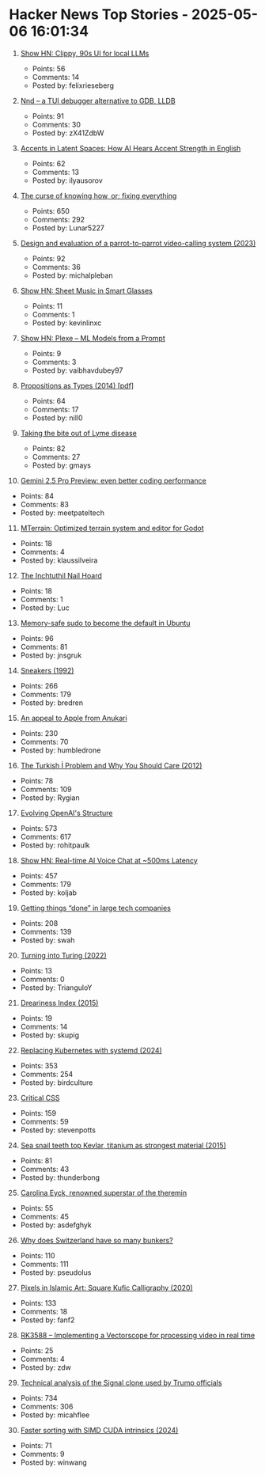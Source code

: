 # Hacker News Top Stories - 2025-05-06 16:01:34

1. [Show HN: Clippy, 90s UI for local LLMs](https://felixrieseberg.github.io/clippy/)
   - Points: 56
   - Comments: 14
   - Posted by: felixrieseberg

2. [Nnd – a TUI debugger alternative to GDB, LLDB](https://github.com/al13n321/nnd)
   - Points: 91
   - Comments: 30
   - Posted by: zX41ZdbW

3. [Accents in Latent Spaces: How AI Hears Accent Strength in English](https://accent-strength.boldvoice.com/)
   - Points: 62
   - Comments: 13
   - Posted by: ilyausorov

4. [The curse of knowing how, or; fixing everything](https://notashelf.dev/posts/curse-of-knowing)
   - Points: 650
   - Comments: 292
   - Posted by: Lunar5227

5. [Design and evaluation of a parrot-to-parrot video-calling system (2023)](https://www.smithsonianmag.com/smart-news/scientists-taught-pet-parrots-to-video-call-each-other-and-the-birds-loved-it-180982041/)
   - Points: 92
   - Comments: 36
   - Posted by: michalpleban

6. [Show HN: Sheet Music in Smart Glasses](undefined)
   - Points: 11
   - Comments: 1
   - Posted by: kevinlinxc

7. [Show HN: Plexe – ML Models from a Prompt](https://github.com/plexe-ai/plexe)
   - Points: 9
   - Comments: 3
   - Posted by: vaibhavdubey97

8. [Propositions as Types (2014) [pdf]](https://homepages.inf.ed.ac.uk/wadler/papers/propositions-as-types/propositions-as-types.pdf)
   - Points: 64
   - Comments: 17
   - Posted by: nill0

9. [Taking the bite out of Lyme disease](https://news.northwestern.edu/stories/2025/04/taking-the-bite-out-of-lyme-disease/)
   - Points: 82
   - Comments: 27
   - Posted by: gmays

10. [Gemini 2.5 Pro Preview: even better coding performance](https://developers.googleblog.com/en/gemini-2-5-pro-io-improved-coding-performance/)
   - Points: 84
   - Comments: 83
   - Posted by: meetpateltech

11. [MTerrain: Optimized terrain system and editor for Godot](https://github.com/mohsenph69/Godot-MTerrain-plugin)
   - Points: 18
   - Comments: 4
   - Posted by: klaussilveira

12. [The Inchtuthil Nail Hoard](https://www.scottishhistory.org/articles/the-inchtuthil-nail-hoard/)
   - Points: 18
   - Comments: 1
   - Posted by: Luc

13. [Memory-safe sudo to become the default in Ubuntu](https://trifectatech.org/blog/memory-safe-sudo-to-become-the-default-in-ubuntu/)
   - Points: 96
   - Comments: 81
   - Posted by: jnsgruk

14. [Sneakers (1992)](https://www.blu-ray.com/movies/Sneakers-4K-Blu-ray/343185/)
   - Points: 266
   - Comments: 179
   - Posted by: bredren

15. [An appeal to Apple from Anukari](https://anukari.com/blog/devlog/an-appeal-to-apple)
   - Points: 230
   - Comments: 70
   - Posted by: humbledrone

16. [The Turkish İ Problem and Why You Should Care (2012)](https://haacked.com/archive/2012/07/05/turkish-i-problem-and-why-you-should-care.aspx/)
   - Points: 78
   - Comments: 109
   - Posted by: Rygian

17. [Evolving OpenAI's Structure](https://openai.com/index/evolving-our-structure/)
   - Points: 573
   - Comments: 617
   - Posted by: rohitpaulk

18. [Show HN: Real-time AI Voice Chat at ~500ms Latency](https://github.com/KoljaB/RealtimeVoiceChat)
   - Points: 457
   - Comments: 179
   - Posted by: koljab

19. [Getting things “done” in large tech companies](https://www.seangoedecke.com/getting-things-done/)
   - Points: 208
   - Comments: 139
   - Posted by: swah

20. [Turning into Turing (2022)](https://jk-keller.com/o__o/rotational_growth/)
   - Points: 13
   - Comments: 0
   - Posted by: TrianguloY

21. [Dreariness Index (2015)](http://us-climate.blogspot.com/2015/03/dreary-weather.html)
   - Points: 19
   - Comments: 14
   - Posted by: skupig

22. [Replacing Kubernetes with systemd (2024)](https://blog.yaakov.online/replacing-kubernetes-with-systemd/)
   - Points: 353
   - Comments: 254
   - Posted by: birdculture

23. [Critical CSS](https://critical-css-extractor.kigo.studio/)
   - Points: 159
   - Comments: 59
   - Posted by: stevenpotts

24. [Sea snail teeth top Kevlar, titanium as strongest material (2015)](https://www.cbc.ca/radio/asithappens/as-it-happens-thursday-edition-1.2963357/sea-snail-teeth-top-kevlar-titanium-as-world-s-strongest-material-1.2963549)
   - Points: 81
   - Comments: 43
   - Posted by: thunderbong

25. [Carolina Eyck, renowned superstar of the theremin](https://www.smh.com.au/culture/music/even-this-modern-maestro-won-t-touch-the-world-s-weirdest-instrument-20250417-p5lsms.html)
   - Points: 55
   - Comments: 45
   - Posted by: asdefghyk

26. [Why does Switzerland have so many bunkers?](https://www.thedial.world/articles/news/issue-27/switzerland-civilian-bunkers)
   - Points: 110
   - Comments: 111
   - Posted by: pseudolus

27. [Pixels in Islamic Art: Square Kufic Calligraphy (2020)](https://uwithumlaut.wordpress.com/2020/07/24/pixels-in-islamic-art-square-kufic-calligraphy/)
   - Points: 133
   - Comments: 18
   - Posted by: fanf2

28. [RK3588 – Implementing a Vectorscope for processing video in real time](http://jas-hacks.blogspot.com/2025/05/rk3588-implementing-vectorscope-for.html)
   - Points: 25
   - Comments: 4
   - Posted by: zdw

29. [Technical analysis of the Signal clone used by Trump officials](https://micahflee.com/tm-sgnl-the-obscure-unofficial-signal-app-mike-waltz-uses-to-text-with-trump-officials/)
   - Points: 734
   - Comments: 306
   - Posted by: micahflee

30. [Faster sorting with SIMD CUDA intrinsics (2024)](https://winwang.blog/posts/bitonic-sort/)
   - Points: 71
   - Comments: 9
   - Posted by: winwang


